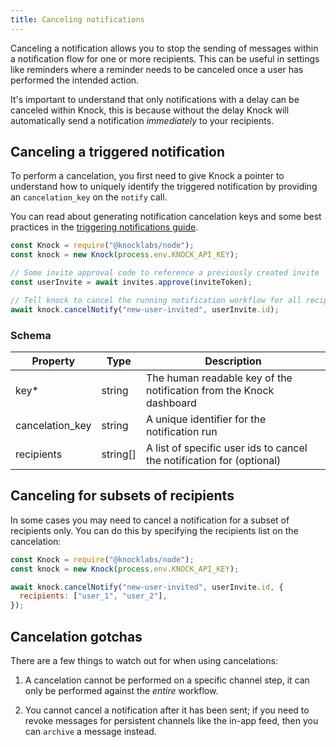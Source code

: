 ```yaml
---
title: Canceling notifications
---
```


Canceling a notification allows you to stop the sending of messages within a notification flow for
one or more recipients. This can be useful in settings like reminders where a reminder needs
to be canceled once a user has performed the intended action.

It's important to understand that only notifications with a delay can be canceled within Knock, this
is because without the delay Knock will automatically send a notification _immediately_ to your
recipients.

## Canceling a triggered notification

To perform a cancelation, you first need to give Knock a pointer to understand how to uniquely
identify the triggered notification by providing an `cancelation_key` on the `notify` call.

You can read about generating notification cancelation keys and some best practices in the
[triggering notifications guide](/send-notifications/triggering-flows#generating-a-cancelation-key).

```js
const Knock = require("@knocklabs/node");
const knock = new Knock(process.env.KNOCK_API_KEY);

// Some invite approval code to reference a previously created invite
const userInvite = await invites.approve(inviteToken);

// Tell knock to cancel the running notification workflow for all recipients
await knock.cancelNotify("new-user-invited", userInvite.id);
```

### Schema

| Property        | Type     | Description                                                           |
| --------------- | -------- | --------------------------------------------------------------------- |
| key\*           | string   | The human readable key of the notification from the Knock dashboard   |
| cancelation_key | string   | A unique identifier for the notification run                          |
| recipients      | string[] | A list of specific user ids to cancel the notification for (optional) |

## Canceling for subsets of recipients

In some cases you may need to cancel a notification for a subset of recipients only. You can do this
by specifying the recipients list on the cancelation:

```js
const Knock = require("@knocklabs/node");
const knock = new Knock(process.env.KNOCK_API_KEY);

await knock.cancelNotify("new-user-invited", userInvite.id, {
  recipients: ["user_1", "user_2"],
});
```

## Cancelation gotchas

There are a few things to watch out for when using cancelations:

1. A cancelation cannot be performed on a specific channel step, it can only be performed against
   the _entire_ workflow.

2. You cannot cancel a notification after it has been sent; if you need to revoke messages for
   persistent channels like the in-app feed, then you can `archive` a message instead.

